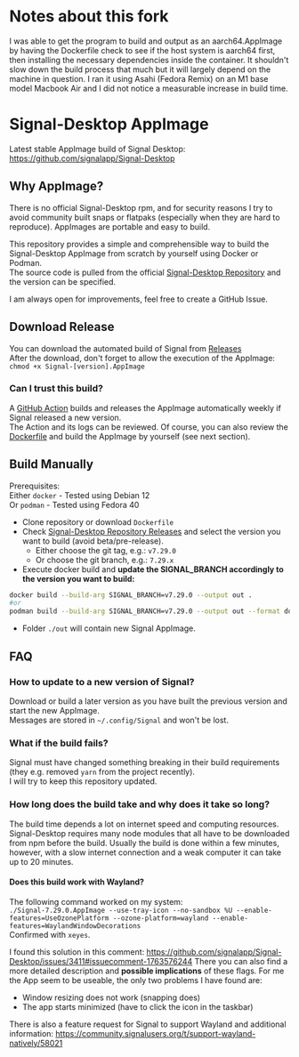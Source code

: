 # Notes about this fork

I was able to get the program to build and output as an aarch64.AppImage by having the Dockerfile check to see if the host system is aarch64 first, then installing the necessary dependencies inside the container. It shouldn't slow down the build process that much but it will largely depend on the machine in question. I ran it using Asahi (Fedora Remix) on an M1 base model Macbook Air and I did not notice a measurable increase in build time.



# Signal-Desktop AppImage

Latest stable AppImage build of Signal Desktop: https://github.com/signalapp/Signal-Desktop

## Why AppImage?

There is no official Signal-Desktop rpm, and for security reasons I try to avoid community built snaps or flatpaks (especially when they are hard to reproduce). AppImages are portable and easy to build.  

This repository provides a simple and comprehensible way to build the Signal-Desktop AppImage from scratch by yourself using Docker or Podman.  
The source code is pulled from the official [Signal-Desktop Repository](https://github.com/signalapp/Signal-Desktop) and the version can be specified.

I am always open for improvements, feel free to create a GitHub Issue.

## Download Release

You can download the automated build of Signal from [Releases](https://github.com/karo-solutions/Signal-Desktop-AppImage/releases)  
After the download, don't forget to allow the execution of the AppImage:
`chmod +x Signal-[version].AppImage`

### Can I trust this build?

A [GitHub Action](https://github.com/karo-solutions/Signal-Desktop-AppImage/actions) builds and releases the AppImage automatically weekly if Signal released a new version.  
The Action and its logs can be reviewed.
Of course, you can also review the [Dockerfile](./Dockerfile) and build the AppImage by yourself (see next section).

## Build Manually

Prerequisites:  
Either `docker` - Tested using Debian 12  
Or `podman` - Tested using Fedora 40

* Clone repository or download `Dockerfile`
* Check [Signal-Desktop Repository Releases](https://github.com/signalapp/Signal-Desktop/releases) and select the version you want to build (avoid beta/pre-release).
  * Either choose the git tag, e.g.: `v7.29.0`
  * Or choose the git branch, e.g.: `7.29.x`
* Execute docker build and **update the SIGNAL_BRANCH accordingly to the version you want to build:**

```bash
docker build --build-arg SIGNAL_BRANCH=v7.29.0 --output out .
#or
podman build --build-arg SIGNAL_BRANCH=v7.29.0 --output out --format docker .
```

* Folder `./out` will contain new Signal AppImage.

## FAQ

### How to update to a new version of Signal?

Download or build a later version as you have built the previous version and start the new AppImage.  
Messages are stored in `~/.config/Signal` and won't be lost.

### What if the build fails?

Signal must have changed something breaking in their build requirements (they e.g. removed `yarn` from the project recently).  
I will try to keep this repository updated.

### How long does the build take and why does it take so long?

The build time depends a lot on internet speed and computing resources.  
Signal-Desktop requires many node modules that all have to be downloaded from npm before the build.
Usually the build is done within a few minutes, however, with a slow internet connection and a weak computer it can take up to 20 minutes.

#### Does this build work with Wayland?

The following command worked on my system:  
`./Signal-7.29.0.AppImage --use-tray-icon --no-sandbox %U --enable-features=UseOzonePlatform --ozone-platform=wayland --enable-features=WaylandWindowDecorations`  
Confirmed with `xeyes`.  

I found this solution in this comment: https://github.com/signalapp/Signal-Desktop/issues/3411#issuecomment-1763576244
There you can also find a more detailed description and **possible implications** of these flags.
For me the App seem to be useable, the only two problems I have found are:
* Window resizing does not work (snapping does)
* The app starts minimized (have to click the icon in the taskbar)

There is also a feature request for Signal to support Wayland and additional information: https://community.signalusers.org/t/support-wayland-natively/58021

